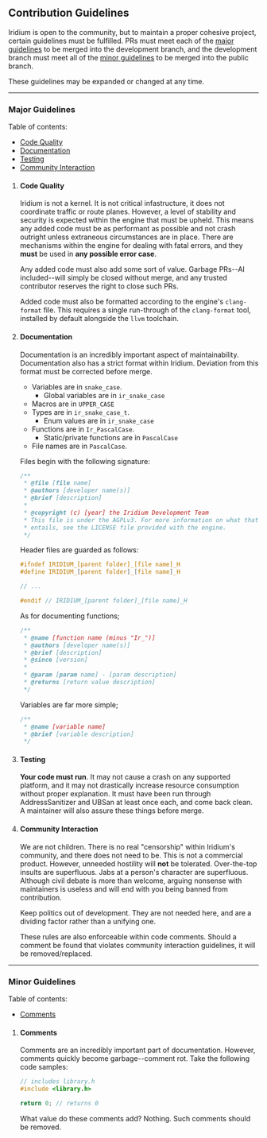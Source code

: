 ## Contribution Guidelines
Iridium is open to the community, but to maintain a proper cohesive project, certain guidelines must be fulfilled. PRs must meet each of the [major guidelines](#major-guidelines) to be merged into the development branch, and the development branch must meet all of the [minor guidelines](#minor-guidelines) to be merged into the public branch.

These guidelines may be expanded or changed at any time.

---

### Major Guidelines

Table of contents:
- [Code Quality](#code-quality)
- [Documentation](#documentation)
- [Testing](#testing)
- [Community Interaction](#community-interaction)

1. #### Code Quality
    Iridium is not a kernel. It is not critical infastructure, it does not coordinate traffic or route planes. However, a level of stability and security is expected within the engine that must be upheld. This means any added code must be as performant as possible and not crash outright unless extraneous circumstances are in place. There are mechanisms within the engine for dealing with fatal errors, and they **must** be used in **any possible error case**.

    Any added code must also add some sort of value. Garbage PRs--AI included--will simply be closed without merge, and any trusted contributor reserves the right to close such PRs.

    Added code must also be formatted according to the engine's `clang-format` file. This requires a single run-through of the `clang-format` tool, installed by default alongside the `llvm` toolchain.

2. #### Documentation
    Documentation is an incredibly important aspect of maintainability. Documentation also has a strict format within Iridium. Deviation from this format must be corrected before merge.

    - Variables are in `snake_case`.
        - Global variables are in `ir_snake_case`
    - Macros are in `UPPER_CASE`
    - Types are in `ir_snake_case_t`.
        - Enum values are in `ir_snake_case`
    - Functions are in `Ir_PascalCase`.
        - Static/private functions are in `PascalCase`
    - File names are in `PascalCase`.

    Files begin with the following signature:

    ```c
    /**
     * @file [file name]
     * @authors [developer name(s)]
     * @brief [description]
     *
     * @copyright (c) [year] the Iridium Development Team
     * This file is under the AGPLv3. For more information on what that 
     * entails, see the LICENSE file provided with the engine.
     */
    ```

    Header files are guarded as follows:

    ```c
    #ifndef IRIDIUM_[parent folder]_[file name]_H
    #define IRIDIUM_[parent folder]_[file name]_H

    // ...

    #endif // IRIDIUM_[parent folder]_[file name]_H
    ```

    As for documenting functions;

    ```c
    /**
     * @name [function name (minus "Ir_")]
     * @authors [developer name(s)]
     * @brief [description]
     * @since [version]
     *
     * @param [param name] - [param description]
     * @returns [return value description]
     */
    ```

    Variables are far more simple;

    ```c
    /**
     * @name [variable name]
     * @brief [variable description]
     */
    ```

3. #### Testing
    **Your code must run**. It may not cause a crash on any supported platform, and it may not drastically increase resource consumption without proper explanation. It must have been run through AddressSanitizer and UBSan at least once each, and come back clean. A maintainer will also assure these things before merge.

4. #### Community Interaction
    We are not children. There is no real "censorship" within Iridium's community, and there does not need to be. This is not a commercial product. However, unneeded hostility will **not** be tolerated. Over-the-top insults are superfluous. Jabs at a person's character are superfluous. Although civil debate is more than welcome, arguing nonsense with maintainers is useless and will end with you being banned from contribution.

    Keep politics out of development. They are not needed here, and are a dividing factor rather than a unifying one.

    These rules are also enforceable within code comments. Should a comment be found that violates community interaction guidelines, it will be removed/replaced.

---

### Minor Guidelines

Table of contents:
- [Comments](#comments)

1. #### Comments
    Comments are an incredibly important part of documentation. However, comments quickly become garbage--comment rot. Take the following code samples:

    ```c
    // includes library.h
    #include <library.h>
    ```

    ```c
    return 0; // returns 0
    ```

    What value do these comments add? Nothing. Such comments should be removed.